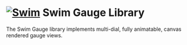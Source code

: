 # [![Swim](https://docs.swimos.org/readme/breach-marlin-blue-wide.svg)](https://www.swimos.org) Swim Gauge Library

The Swim Gauge library implements multi-dial, fully animatable, canvas
rendered gauge views.
